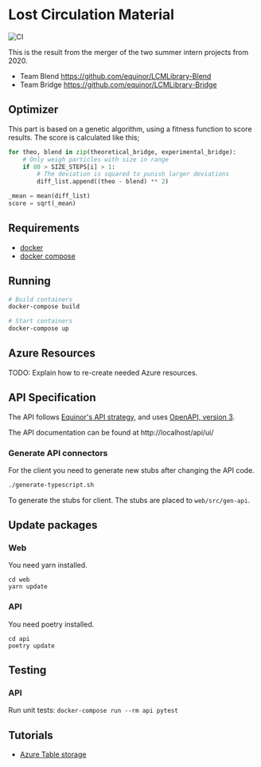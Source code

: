 # Lost Circulation Material

![CI](https://github.com/equinor/lcm/workflows/CI/badge.svg)

This is the result from the merger of the two summer intern projects from 2020.
 - Team Blend https://github.com/equinor/LCMLibrary-Blend
 - Team Bridge https://github.com/equinor/LCMLibrary-Bridge
 
## Optimizer

This part is based on a genetic algorithm, using a fitness function to score results. 
The score is calculated like this;
```python
for theo, blend in zip(theoretical_bridge, experimental_bridge):
    # Only weigh particles with size in range
    if 80 > SIZE_STEPS[i] > 1:
        # The deviation is squared to punish larger deviations
        diff_list.append((theo - blend) ** 2)

_mean = mean(diff_list)
score = sqrt(_mean)
```

## Requirements

- [docker][]
- [docker compose][]

## Running

```bash
# Build containers
docker-compose build

# Start containers
docker-compose up
```

## Azure Resources

TODO: Explain how to re-create needed Azure resources.

## API Specification

The API follows [Equinor's API strategy][], and uses [OpenAPI, version 3][].

The API documentation can be found at http://localhost/api/ui/

### Generate API connectors

For the client you need to generate new stubs after changing the API code.

```bash
./generate-typescript.sh
```

To generate the stubs for client. The stubs are placed to `web/src/gen-api`.

## Update packages

### Web

You need yarn installed.

```
cd web
yarn update
```

### API

You need poetry installed.

```
cd api
poetry update
```

## Testing

### API

Run unit tests: `docker-compose run --rm api pytest`

## Tutorials

* [Azure Table storage](https://docs.microsoft.com/en-us/azure/cosmos-db/table-storage-how-to-use-python) 

 
[equinor's api strategy]: https://github.com/equinor/api-strategy/blob/master/docs/strategy.md
[openapi, version 3]: https://swagger.io/specification/
[docker]: https://www.docker.com/products/docker-desktop
[docker compose]: https://docs.docker.com/compose/

